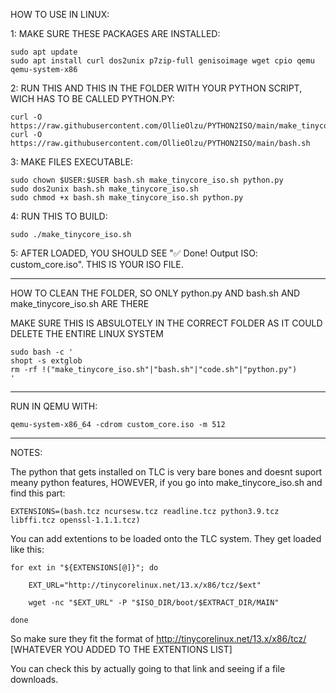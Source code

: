 HOW TO USE IN LINUX:

1: MAKE SURE THESE PACKAGES ARE INSTALLED:

    sudo apt update
    sudo apt install curl dos2unix p7zip-full genisoimage wget cpio qemu qemu-system-x86

2: RUN THIS AND THIS IN THE FOLDER WITH YOUR PYTHON SCRIPT, WICH HAS TO BE CALLED PYTHON.PY:

    curl -O https://raw.githubusercontent.com/OllieOlzu/PYTHON2ISO/main/make_tinycore_iso.sh
    curl -O https://raw.githubusercontent.com/OllieOlzu/PYTHON2ISO/main/bash.sh

3: MAKE FILES EXECUTABLE:

    sudo chown $USER:$USER bash.sh make_tinycore_iso.sh python.py
    sudo dos2unix bash.sh make_tinycore_iso.sh
    sudo chmod +x bash.sh make_tinycore_iso.sh python.py

4: RUN THIS TO BUILD:

    sudo ./make_tinycore_iso.sh

5: AFTER LOADED, YOU SHOULD SEE "✅ Done! Output ISO: custom_core.iso". THIS IS YOUR ISO FILE.

_____________________________________

HOW TO CLEAN THE FOLDER, SO ONLY python.py AND bash.sh AND make_tinycore_iso.sh ARE THERE

MAKE SURE THIS IS ABSULOTELY IN THE CORRECT FOLDER AS IT COULD DELETE THE ENTIRE LINUX SYSTEM

    sudo bash -c '
    shopt -s extglob
    rm -rf !("make_tinycore_iso.sh"|"bash.sh"|"code.sh"|"python.py")
    '
___________________________________

RUN IN QEMU WITH:

    qemu-system-x86_64 -cdrom custom_core.iso -m 512

__________________________________

NOTES:

The python that gets installed on TLC is very bare bones and doesnt suport meany python features, HOWEVER, if you go into make_tinycore_iso.sh and find this part:

    EXTENSIONS=(bash.tcz ncursesw.tcz readline.tcz python3.9.tcz libffi.tcz openssl-1.1.1.tcz)

You can add extentions to be loaded onto the TLC system. They get loaded like this:

    for ext in "${EXTENSIONS[@]}"; do

        EXT_URL="http://tinycorelinux.net/13.x/x86/tcz/$ext"
    
        wget -nc "$EXT_URL" -P "$ISO_DIR/boot/$EXTRACT_DIR/MAIN"
    
    done

So make sure they fit the format of http://tinycorelinux.net/13.x/x86/tcz/ [WHATEVER YOU ADDED TO THE EXTENTIONS LIST]

You can check this by actually going to that link and seeing if a file downloads.

